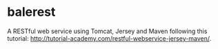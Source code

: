 # balerest

A RESTful web service using Tomcat, Jersey and Maven following this tutorial: http://tutorial-academy.com/restful-webservice-jersey-maven/.
